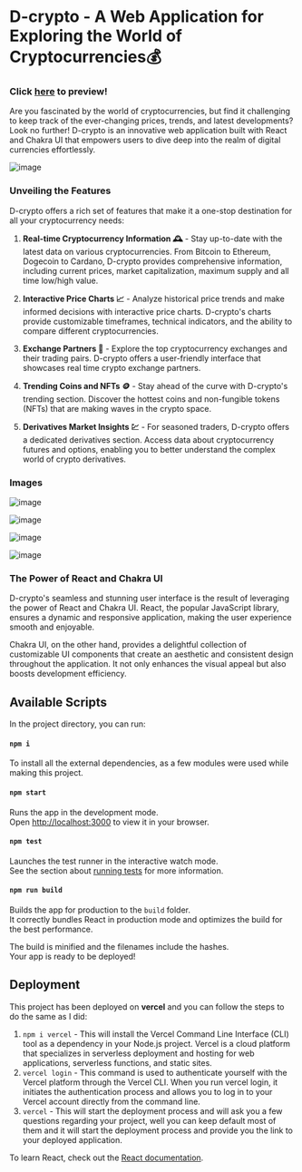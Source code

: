 # D-crypto - A Web Application for Exploring the World of Cryptocurrencies💰

### Click [here](https://dcrypto-suryanshhh28.vercel.app) to preview!

Are you fascinated by the world of cryptocurrencies, but find it challenging to keep track of the ever-changing prices, trends, and latest developments? Look no further! D-crypto is an innovative web application built with React and Chakra UI that empowers users to dive deep into the realm of digital currencies effortlessly.

![image](https://github.com/suryanshhh28/D-Crypto/assets/94606338/a17ec532-c715-477d-b637-e00bc0de463d)

### Unveiling the Features

D-crypto offers a rich set of features that make it a one-stop destination for all your cryptocurrency needs:

1. **Real-time Cryptocurrency Information 🕰️** - Stay up-to-date with the latest data on various cryptocurrencies. From Bitcoin to Ethereum, Dogecoin to Cardano, D-crypto provides comprehensive information, including current prices, market capitalization, maximum supply and all time low/high value.

2. **Interactive Price Charts 📈** - Analyze historical price trends and make informed decisions with interactive price charts. D-crypto's charts provide customizable timeframes, technical indicators, and the ability to compare different cryptocurrencies.

3. **Exchange Partners 💱** - Explore the top cryptocurrency exchanges and their trading pairs. D-crypto offers a user-friendly interface that showcases real time crypto exchange partners.

4. **Trending Coins and NFTs 🪙** - Stay ahead of the curve with D-crypto's trending section. Discover the hottest coins and non-fungible tokens (NFTs) that are making waves in the crypto space.

5. **Derivatives Market Insights 💹** - For seasoned traders, D-crypto offers a dedicated derivatives section. Access data about cryptocurrency futures and options, enabling you to better understand the complex world of crypto derivatives.

### Images

![image](https://github.com/suryanshhh28/D-Crypto/assets/94606338/ff38384a-16fd-4ac6-99d5-40d6f274965a)

![image](https://github.com/suryanshhh28/D-Crypto/assets/94606338/8d2d49a3-1def-4aed-ac90-f4a80ab43d94)

![image](https://github.com/suryanshhh28/D-Crypto/assets/94606338/a2a061a9-cda4-4c5d-a6cc-890f713b4b95)

![image](https://github.com/suryanshhh28/D-Crypto/assets/94606338/6545d9d7-f0c7-40ce-b6cf-353f99640ddb)

### The Power of React and Chakra UI 

D-crypto's seamless and stunning user interface is the result of leveraging the power of React and Chakra UI. React, the popular JavaScript library, ensures a dynamic and responsive application, making the user experience smooth and enjoyable.

Chakra UI, on the other hand, provides a delightful collection of customizable UI components that create an aesthetic and consistent design throughout the application. It not only enhances the visual appeal but also boosts development efficiency.

## Available Scripts

In the project directory, you can run:

#### `npm i`

To install all the external dependencies, as a few modules were used while making this project.

#### `npm start`

Runs the app in the development mode.\
Open [http://localhost:3000](http://localhost:3000) to view it in your browser.

#### `npm test`

Launches the test runner in the interactive watch mode.\
See the section about [running tests](https://facebook.github.io/create-react-app/docs/running-tests) for more information.

#### `npm run build`

Builds the app for production to the `build` folder.\
It correctly bundles React in production mode and optimizes the build for the best performance.

The build is minified and the filenames include the hashes.\
Your app is ready to be deployed!

## Deployment

This project has been deployed on **vercel** and you can follow the steps to do the same as I did:

1. `npm i vercel` - This will install the Vercel Command Line Interface (CLI) tool as a dependency in your Node.js project. Vercel is a cloud platform that specializes in serverless deployment and hosting for web applications, serverless functions, and static sites.
2. `vercel login` - This command is used to authenticate yourself with the Vercel platform through the Vercel CLI. When you run vercel login, it initiates the authentication process and allows you to log in to your Vercel account directly from the command line.
3. `vercel` - This will start the deployment process and will ask you a few questions regarding your project, well you can keep default most of them and it will start the deployment process and provide you the link to your deployed application.

To learn React, check out the [React documentation](https://reactjs.org/).
